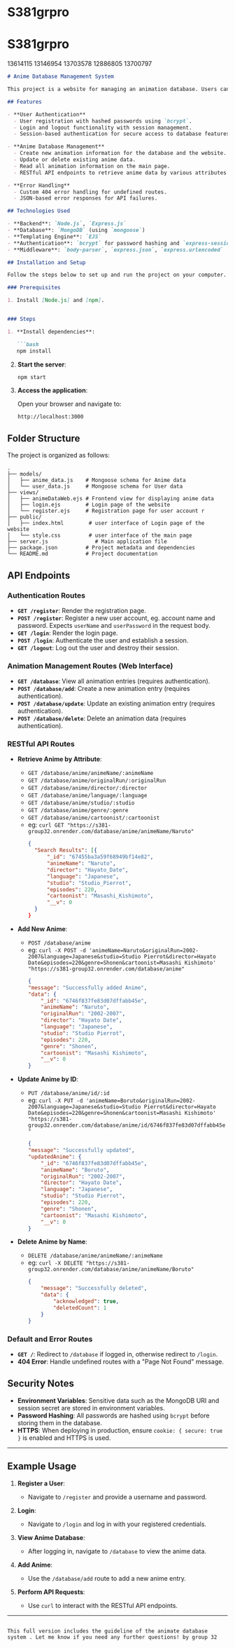 # S381grpro
# S381grpro
 13614115 13146954 13703578 12886805 13700797



```markdown
# Anime Database Management System

This project is a website for managing an animation database. Users can perform CRUD (Create, Read, Update, Delete) operations on animation data and support user authentication via registration and login in the database (staff and normal users). The database connects to our own MongoDB database to store and retrieve data so that we can easily manage the database system.

## Features

- **User Authentication**
  - User registration with hashed passwords using `bcrypt`.
  - Login and logout functionality with session management.
  - Session-based authentication for secure access to database features.

- **Anime Database Management**
  - Create new animation information for the database and the website.
  - Update or delete existing anime data.
  - Read all animation information on the main page.
  - RESTful API endpoints to retrieve anime data by various attributes (e.g., name, studio, director, etc.).

- **Error Handling**
  - Custom 404 error handling for undefined routes.
  - JSON-based error responses for API failures.

## Technologies Used

- **Backend**: `Node.js`, `Express.js`
- **Database**: `MongoDB` (using `mongoose`)
- **Templating Engine**: `EJS`
- **Authentication**: `bcrypt` for password hashing and `express-session` for session management
- **Middleware**: `body-parser`, `express.json`, `express.urlencoded`

## Installation and Setup

Follow the steps below to set up and run the project on your computer.

### Prerequisites

1. Install [Node.js] and [npm].


### Steps

1. **Install dependencies**:

   ```bash
   npm install
   ```



2. **Start the server**:

   ```bash
   npm start
   ```

3. **Access the application**:

   Open your browser and navigate to:

   ```plaintext
   http://localhost:3000
   ```

## Folder Structure

The project is organized as follows:

```
.
├── models/
│   ├── anime_data.js    # Mongoose schema for Anime data
│   └── user_data.js     # Mongoose schema for User data
├── views/
│   ├── animeDataWeb.ejs # Frontend view for displaying anime data
│   ├── login.ejs        # Login page of the website
│   └── register.ejs     # Registration page for user account r
├── public/
│   ├── index.html        # user interface of Login page of the website
│   └── style.css         # user interface of the main page 
├── server.js               # Main application file
├── package.json         # Project metadata and dependencies
└── README.md            # Project documentation
```

## API Endpoints

### Authentication Routes

- **`GET /register`**: Render the registration page.
- **`POST /register`**: Register a new user account, eg. account name and password. Expects `userName` and `userPassword` in the request body.
- **`GET /login`**: Render the login page.
- **`POST /login`**: Authenticate the user and establish a session.
- **`GET /logout`**: Log out the user and destroy their session.

### Animation Management Routes (Web Interface)

- **`GET /database`**: View all animation entries (requires authentication).
- **`POST /database/add`**: Create a new animation entry (requires authentication).
- **`POST /database/update`**: Update an existing animation entry (requires authentication).
- **`POST /database/delete`**: Delete an animation data (requires authentication).

### RESTful API Routes

- **Retrieve Anime by Attribute**:
  - `GET /database/anime/animeName/:animeName`
  - `GET /database/anime/originalRun/:originalRun`
  - `GET /database/anime/director/:director`
  - `GET /database/anime/language/:language`
  - `GET /database/anime/studio/:studio`
  - `GET /database/anime/genre/:genre`
  - `GET /database/anime/cartoonist/:cartoonist`
  - eg: `curl GET "https://s381-group32.onrender.com/database/anime/animeName/Naruto"`
    ```json
    {
      "Search Results": [{
          "_id": "67455ba3a59f68949bf14e82",
          "animeName": "Naruto",
          "director": "Hayato_Date",
          "language": "Japanese",
          "studio": "Studio_Pierrot",
          "episodes": 220,
          "cartoonist": "Masashi_Kishimoto",
          "__v": 0
      }
    }
    ```
  
- **Add New Anime**:
  - `POST /database/anime`
  - eg: `curl -X POST -d 'animeName=Naruto&originalRun=2002-2007&language=Japanese&studio=Studio Pierrot&director=Hayato Date&episodes=220&genre=Shonen&cartoonist=Masashi Kishimoto' "https://s381-group32.onrender.com/database/anime"`
    ```json
    {
    "message": "Successfully added Anime",
    "data": {
        "_id": "6746f837fe83d07dffabb45e",
        "animeName": "Naruto",
        "originalRun": "2002-2007",
        "director": "Hayato Date",
        "language": "Japanese",
        "studio": "Studio Pierrot",
        "episodes": 220,
        "genre": "Shonen",
        "cartoonist": "Masashi Kishimoto",
        "__v": 0
    }
    ```
    
- **Update Anime by ID**:
  - `PUT /database/anime/id/:id`
  - eg: `curl -X PUT -d 'animeName=Boruto&originalRun=2002-2007&language=Japanese&studio=Studio Pierrot&director=Hayato Date&episodes=220&genre=Shonen&cartoonist=Masashi Kishimoto' "https://s381-group32.onrender.com/database/anime/id/6746f837fe83d07dffabb45e"`
    ```json
    {
    "message": "Successfully updated",
    "updatedAnime": {
        "_id": "6746f837fe83d07dffabb45e",
        "animeName": "Boruto",
        "originalRun": "2002-2007",
        "director": "Hayato Date",
        "language": "Japanese",
        "studio": "Studio Pierrot",
        "episodes": 220,
        "genre": "Shonen",
        "cartoonist": "Masashi Kishimoto",
        "__v": 0
    }
    ```

- **Delete Anime by Name**:
  - `DELETE /database/anime/animeName/:animeName`
  - eg: `curl -X DELETE "https://s381-group32.onrender.com/database/anime/animeName/Boruto"`
    ```json
    {
        "message": "Successfully deleted",
        "data": {
            "acknowledged": true,
            "deletedCount": 1
        }
    }
    ```

### Default and Error Routes

- **`GET /`**: Redirect to `/database` if logged in, otherwise redirect to `/login`.
- **404 Error**: Handle undefined routes with a "Page Not Found" message.

## Security Notes

- **Environment Variables**: Sensitive data such as the MongoDB URI and session secret are stored in environment variables.
- **Password Hashing**: All passwords are hashed using `bcrypt` before storing them in the database.
- **HTTPS**: When deploying in production, ensure `cookie: { secure: true }` is enabled and HTTPS is used.

---

## Example Usage

1. **Register a User**:
   - Navigate to `/register` and provide a username and password.

2. **Login**:
   - Navigate to `/login` and log in with your registered credentials.

3. **View Anime Database**:
   - After logging in, navigate to `/database` to view the anime data.

4. **Add Anime**:
   - Use the `/database/add` route to add a new anime entry.

5. **Perform API Requests**:
   - Use `curl` to interact with the RESTful API endpoints.

---



```

This full version includes the guideline of the animate database system . Let me know if you need any further questions! by group 32
